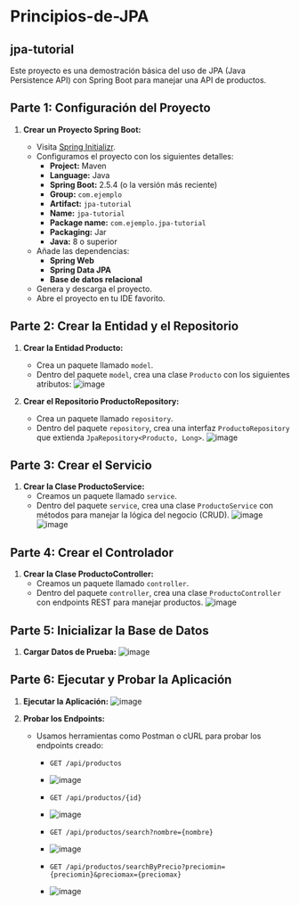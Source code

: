 # Principios-de-JPA

## jpa-tutorial

Este proyecto es una demostración básica del uso de JPA (Java Persistence API) con Spring Boot para manejar una API de productos.

## Parte 1: Configuración del Proyecto

1. **Crear un Proyecto Spring Boot:**

   - Visita [Spring Initializr](https://start.spring.io/).
   - Configuramos el proyecto con los siguientes detalles:
     - **Project:** Maven
     - **Language:** Java
     - **Spring Boot:** 2.5.4 (o la versión más reciente)
     - **Group:** `com.ejemplo`
     - **Artifact:** `jpa-tutorial`
     - **Name:** `jpa-tutorial`
     - **Package name:** `com.ejemplo.jpa-tutorial`
     - **Packaging:** Jar
     - **Java:** 8 o superior
   - Añade las dependencias:
     - **Spring Web**
     - **Spring Data JPA**
     - **Base de datos relacional**
   - Genera y descarga el proyecto.
   - Abre el proyecto en tu IDE favorito.

## Parte 2: Crear la Entidad y el Repositorio

1. **Crear la Entidad Producto:**
   - Crea un paquete llamado `model`.
   - Dentro del paquete `model`, crea una clase `Producto` con los siguientes atributos:
     ![image](https://github.com/user-attachments/assets/f2e489f9-6468-440f-bd40-d3f28f49b8d1)

2. **Crear el Repositorio ProductoRepository:**
   - Crea un paquete llamado `repository`.
   - Dentro del paquete `repository`, crea una interfaz `ProductoRepository` que extienda `JpaRepository<Producto, Long>`.
     ![image](https://github.com/user-attachments/assets/04ec95d4-091d-4f14-b329-3d6570c70f44)

## Parte 3: Crear el Servicio

1. **Crear la Clase ProductoService:**
   - Creamos un paquete llamado `service`.
   - Dentro del paquete `service`, crea una clase `ProductoService` con métodos para manejar la lógica del negocio (CRUD).
     ![image](https://github.com/user-attachments/assets/e63aaf1c-7a45-46f6-8c18-132a07d097a2)
      ![image](https://github.com/user-attachments/assets/1263f7a4-df25-420f-bcfa-573c68df66ff)

## Parte 4: Crear el Controlador

1. **Crear la Clase ProductoController:**
   - Creamos un paquete llamado `controller`.
   - Dentro del paquete `controller`, crea una clase `ProductoController` con endpoints REST para manejar productos.
     ![image](https://github.com/user-attachments/assets/87c45846-a54f-48ea-91b5-a93c305f2ac8)


## Parte 5: Inicializar la Base de Datos

1. **Cargar Datos de Prueba:**
   ![image](https://github.com/user-attachments/assets/6bb723cc-2ad7-4a2e-9cb3-7f96b091ccae)

## Parte 6: Ejecutar y Probar la Aplicación

1. **Ejecutar la Aplicación:**
  ![image](https://github.com/user-attachments/assets/38fb46a6-93d6-4271-95a2-3d10097d2270)


2. **Probar los Endpoints:**
   - Usamos herramientas como Postman o cURL para probar los endpoints creado:
     - `GET /api/productos`
     - ![image](https://github.com/user-attachments/assets/27ee6491-5904-49fb-a911-5f1c67036c53)

     - `GET /api/productos/{id}`
     - ![image](https://github.com/user-attachments/assets/748a51c0-b1f9-44da-9f56-f34f716d9014)

     - `GET /api/productos/search?nombre={nombre}`
     - ![image](https://github.com/user-attachments/assets/988b57b6-bf49-457f-b534-a4490deab078)

     - `GET /api/productos/searchByPrecio?preciomin={preciomin}&preciomax={preciomax}`
     - ![image](https://github.com/user-attachments/assets/3b09b55e-5c54-449f-8792-c9cae6a8c1f5)



